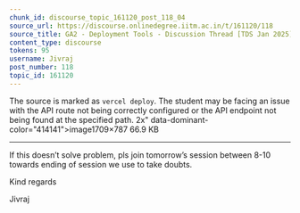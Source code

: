 ```yaml
---
chunk_id: discourse_topic_161120_post_118_04
source_url: https://discourse.onlinedegree.iitm.ac.in/t/161120/118
source_title: GA2 - Deployment Tools - Discussion Thread [TDS Jan 2025]
content_type: discourse
tokens: 95
username: Jivraj
post_number: 118
topic_id: 161120
---
```


 The source is marked as `vercel deploy`. The student may be facing an issue with the API route not being correctly configured or the API endpoint not being found at the specified path. 2x" data-dominant-color="414141">image1709×787 66.9 KB

---

If this doesn’t solve problem, pls join tomorrow’s session between 8-10 towards ending of session we use to take doubts.

Kind regards

Jivraj
